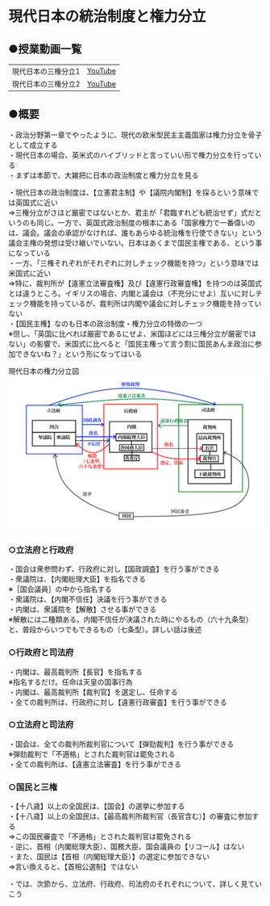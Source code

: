 # 現代日本の統治制度と権力分立

## ●授業動画一覧
|||
|:----:|:----:|
|現代日本の三権分立1|[YouTube](https://youtu.be/hmXBhoea0Tk)|
|現代日本の三権分立2|[YouTube](https://youtu.be/-JVD3tjyDFE)|

## ●概要

・政治分野第一章でやったように、現代の欧米型民主主義国家は権力分立を骨子として成立する  
・現代日本の場合、英米式のハイブリッドと言っていい形で権力分立を行っている  
・まずは本節で、大雑把に日本の政治制度と権力分立を見る  
  
・現代日本の政治制度は、【立憲君主制】や【議院内閣制】を採るという意味では英国式に近い  
⇒三権分立がさほど厳密ではないとか、君主が「君臨すれども統治せず」式だというのも同じ。一方で、英国式政治制度の根本にある「国家権力で一番偉いのは、議会。議会の承認がなければ、誰もあらゆる統治権を行使できない」という議会主権の発想は受け継いでいない。日本はあくまで国民主権である、という事になっている  
・一方、「三権それぞれがそれぞれに対しチェック機能を持つ」という意味では米国式に近い  
⇒特に、裁判所が【違憲立法審査権】及び【違憲行政審査権】を持つのは英国式とは違うところ。イギリスの場合、内閣と議会は（不充分にせよ）互いに対しチェック機能を持っているが、裁判所は内閣や議会に対しチェック機能を持っていない  
・【国民主権】なのも日本の政治制度・権力分立の特徴の一つ  
※但し、「英国に比べれば厳密であるにせよ、米国ほどには三権分立が厳密ではない」の影響で、米国式に比べると「国民主権って言う割に国民あんま政治に参加できないね？」という形になってはいる  
  
現代日本の権力分立図  
![](media/image9.png)  
  
  
### ○立法府と行政府  
・国会は衆参問わず、行政府に対し【国政調査】を行う事ができる  
・衆議院は、【内閣総理大臣】を指名できる  
※［国会議員］の中から指名する  
・衆議院は、【内閣不信任】決議を行う事ができる  
・内閣は、衆議院を【解散】させる事ができる  
※解散には二種類ある。内閣不信任が決議された時にやるもの（六十九条型）と、普段からいつでもできるもの（七条型）。詳しい話は後述  
  
  
### ○行政府と司法府  
・内閣は、最高裁判所【長官】を指名する  
※指名するだけ。任命は天皇の国事行為  
・内閣は、最高裁判所【裁判官】を選定し、任命する  
・全ての裁判所は、行政府に対し【違憲行政審査】を行う事ができる  
  
  
### ○立法府と司法府  
・国会は、全ての裁判所裁判官について【弾劾裁判】を行う事ができる  
※弾劾裁判で「不適格」とされた裁判官は罷免される  
・全ての裁判所は、【違憲立法審査】を行う事ができる  
  
  
### ○国民と三権  
・【十八歳】以上の全国民は、【国会】の選挙に参加する  
・【十八歳】以上の全国民は、【最高裁判所裁判官（長官含む）】の審査に参加する  
⇒この国民審査で「不適格」とされた裁判官は罷免される  
・逆に、首相（内閣総理大臣）、国務大臣、国会議員の【リコール】はない  
・また、国民は【首相（内閣総理大臣）】の選定に参加できない  
⇒言い換えると、【首相公選制】ではない  
  
  
  
・では、次節から、立法府、行政府、司法府のそれぞれについて、詳しく見ていこう